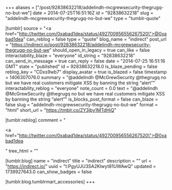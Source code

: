 +++
aliases = ["/post/92838632218/addelindh-mcgrewsecurity-thegrugq-no-but-we"]
date = 2014-07-25T16:51:16Z
id = "92838632218"
slug = "addelindh-mcgrewsecurity-thegrugq-no-but-we"
type = "tumblr-quote"

[tumblr]
source = "<a href=\"http://twitter.com/0xabad1dea/status/492700956556267520\">@0xabad1dea</a>"
can_reblog = false
type = "quote"
blog_name = "indirect"
post_url = "https://indirect.io/post/92838632218/addelindh-mcgrewsecurity-thegrugq-no-but-we"
should_open_in_legacy = true
can_like = false
interactability_blaze = "everyone"
id_string = "92838632218"
can_send_in_message = true
can_reply = false
date = "2014-07-25 16:51:16 GMT"
state = "published"
id = 92838632218.0
is_blaze_pending = false
reblog_key = "CDxs9wb7"
display_avatar = true
is_blazed = false
timestamp = 1406307076.0
summary = "@addelindh @McGrewSecurity @thegrugq no but we have real customers mitigate XSS by banning the string “alert”"
interactability_reblog = "everyone"
note_count = 0.0
text = "@addelindh @McGrewSecurity @thegrugq no but we have real customers mitigate XSS by banning the string “alert”"
is_blocks_post_format = false
can_blaze = false
slug = "addelindh-mcgrewsecurity-thegrugq-no-but-we"
format = "html"
short_url = "https://tmblr.co/ZY3jby1MTdHiQ"

[tumblr.reblog]
comment = "<p><a href=\"http://twitter.com/0xabad1dea/status/492700956556267520\">@0xabad1dea</a></p>"
tree_html = ""

[tumblr.blog]
name = "indirect"
title = "indirect"
description = ""
url = "https://indirect.io/"
uuid = "t:PgyUJU3SA2Klwyt81UWAwQ"
updated = 1739927643.0
can_show_badges = false

[tumblr.blog.tumblrmart_accessories]
+++
